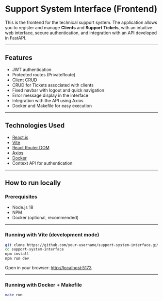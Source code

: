 # Support System Interface (Frontend)

This is the frontend for the technical support system. The application allows you to register and manage **Clients** and **Support Tickets**, with an intuitive web interface, secure authentication, and integration with an API developed in FastAPI.

---

## Features

- JWT authentication
- Protected routes (PrivateRoute)
- Client CRUD
- CRUD for Tickets associated with clients
- Fixed navbar with logout and quick navigation
- Error message display in the interface
- Integration with the API using Axios
- Docker and Makefile for easy execution

---

## Technologies Used

- [React.js](https://reactjs.org/)
- [Vite](https://vitejs.dev/)
- [React Router DOM](https://reactrouter.com/)
- [Axios](https://axios-http.com/)
- [Docker](https://www.docker.com/)
- Context API for authentication

---

## How to run locally

### Prerequisites

- Node.js 18
- NPM
- Docker (optional, recommended)

---

### Running with Vite (development mode)

```bash
git clone https://github.com/your-username/support-system-interface.git
cd support-system-interface
npm install
npm run dev
```
Open in your browser: [http://localhost:5173](http://localhost:5173)

---

### Running with Docker + Makefile

```bash
make run